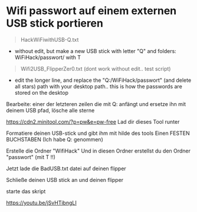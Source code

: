 # Wifi passwort auf einem externen USB stick portieren

> HackWiFiwithUSB-Q.txt 
- without edit, but make a new USB stick with letter "Q" and folders: WiFiHack/passwort/ with T
> Wifi2USB_FlipperZer0.txt (dont work without edit.. test script)
- edit the longer line, and replace the "Q:/WiFiHack/passwort" (and delete all stars) path with your desktop path.. this is how the passwords are stored on the desktop


Bearbeite: 
einer der letzteren zeilen die mit Q: anfängt und ersetze ihn mit deinem USB pfad, lösche alle sterne


https://cdn2.minitool.com/?p=pw&e=pw-free
Lad dir dieses Tool runter 

Formatiere deinen USB-stick und gibt ihm mit hilde des tools
Einen FESTEN BUCHSTABEN
(Ich habe Q: genommen)

Erstelle die Ordner "WifiHack"
Und in diesen Ordner erstellst du den Ordner "passwort" (mit T !!)

Jetzt lade die BadUSB.txt datei auf deinen flipper

Schließe deinen USB stick an und deinen flipper 

starte das skript

https://youtu.be/jSvHTibngLI
